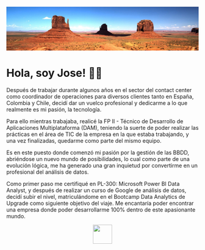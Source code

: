 <a href="https://www.linkedin.com/in/guadano/" title="Jose Guadaño"><img src="https://github.com/guadano/guadano/blob/main/monumentValley.jpg"></a>

<h1> Hola, soy Jose! 🙋‍♂️ </h1>

Después de trabajar durante algunos años en el sector del contact center como coordinador de operaciones para diversos clientes tanto en España, Colombia y Chile, decidí dar un vuelco profesional y dedicarme a lo que realmente es mi pasión, la tecnología. 

Para ello mientras trabajaba, realicé la FP II - Técnico de Desarrollo de Aplicaciones Multiplataforma (DAM), teniendo la suerte de poder realizar las prácticas en el área de TIC de la empresa en la que estaba trabajando, y una vez finalizadas, quedarme como parte del mismo equipo. 

Es en este puesto donde comenzó mi pasión por la gestión de las BBDD, abriéndose un nuevo mundo de posibilidades, lo cual como parte de una evolución lógica, me ha generado una gran inquietud por convertirme en un profesional del análisis de datos.

Como primer paso me certifiqué en PL-300: Microsoft Power BI Data Analyst, y después de realizar un curso de Google de análisis de datos, decidí subir el nivel, matriculándome en el Bootcamp Data Analytics de Upgrade como siguiente objetivo del viaje. Me encantaría poder encontrar una empresa donde poder desarrollarme 100% dentro de este apasionante mundo.

<p align="center">
<a href="https://www.linkedin.com/in/guadano/" title="LinkedIn"><img src="https://cdn4.iconfinder.com/data/icons/social-messaging-ui-color-shapes-2-free/128/social-linkedin-circle-512.png" width="50" height="50" border="0"></a></p>
  
